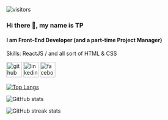 ![visitors](https://visitor-badge.glitch.me/badge?page_id=tienping.tienping)

### Hi there 👋, my name is **TP**
#### I am Front-End Developer (and a part-time Project Manager)

Skills: ReactJS / and all sort of HTML & CSS



[<img src='https://cdn.jsdelivr.net/npm/simple-icons@3.0.1/icons/github.svg' alt='github' height='40'>](https://github.com/tienping)  [<img src='https://cdn.jsdelivr.net/npm/simple-icons@3.0.1/icons/linkedin.svg' alt='linkedin' height='40'>](https://www.linkedin.com/in/https://www.linkedin.com/in/tienping/)  [<img src='https://cdn.jsdelivr.net/npm/simple-icons@3.0.1/icons/facebook.svg' alt='facebook' height='40'>](https://www.facebook.com/https://www.facebook.com/PetWesley)  

[![Top Langs](https://github-readme-stats.vercel.app/api/top-langs/?username=tienping)](https://github.com/anuraghazra/github-readme-stats)

![GitHub stats](https://github-readme-stats.vercel.app/api?username=tienping&show_icons=true&count_private=true)  

![GitHub streak stats](https://github-readme-streak-stats.herokuapp.com/?user=tienping)  
